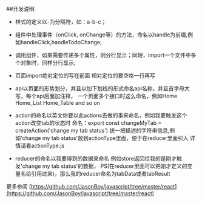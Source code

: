 ##开发说明
- 样式的定义以-为分隔符，如：a-b-c；
- 组件中处理事件（onClick, onChange等）的方法，命名以handle为前缀,例如handleClick,handleTodoChange;
- 调用组件，如果需要传递多个属性，则分行显示；同理，import一个文件中多个对象时，同样分行显示;
- 页面import绝对定位的写在前面   相对定位的要空格一行再写

- api以页面的形势划分，并且以加下划线的形式命名api名称，并且首字母大写，每个api后面加注释，
  一个页面多个接口时这么命名，例如Home   Home_List  Home_Table and so on

- action的命名以英文你要以此actions去做的事来命名，例如我要触发这个action改变tab的状态时
  命名：export const changeMyTab = createAction('change my tab status')
  统一把描述的字符串信息,例如'change my tab status'放到actionType里面，便于在reducer里面引入
  详情请看actionType.js

- reducer的命名以我要得到的数据来命名  例如store返回给我的是刚才触发'change my tab status'的数据，
  PS(在reducer里面可以把刚才定义的变量名给引用过来)，那么我的reducer命名为tabData或者tabResult

更多参阅 [https://github.com/JasonBoy/javascript/tree/master/react](https://github.com/JasonBoy/javascript/tree/master/react)


